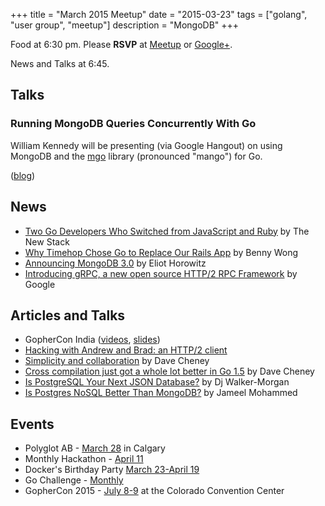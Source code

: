 +++
title = "March 2015 Meetup"
date = "2015-03-23"
tags = ["golang", "user group", "meetup"]
description = "MongoDB"
+++

Food at 6:30 pm. Please **RSVP** at [Meetup](http://www.meetup.com/startupedmonton/events/219741165/) or [Google+](https://plus.google.com/events/cp9eeagpf6qivf9220iuaooj9i0?authkey=CLKTrbG2xrngpgE).

News and Talks at 6:45.

## Talks

### Running MongoDB Queries Concurrently With Go

William Kennedy will be presenting (via Google Hangout) on using MongoDB and the [mgo](https://labix.org/mgo) library (pronounced "mango") for Go.

([blog](http://blog.mongodb.org/post/80579086742/running-mongodb-queries-concurrently-with-go))

## News

* [Two Go Developers Who Switched from JavaScript and Ruby](http://thenewstack.io/two-go-developers-switched-javascript-ruby/) by The New Stack
* [Why Timehop Chose Go to Replace Our Rails App](https://medium.com/building-timehop/why-timehop-chose-go-to-replace-our-rails-app-2855ea1912d) by Benny Wong
* [Announcing MongoDB 3.0](https://www.mongodb.com/blog/post/announcing-mongodb-30) by Eliot Horowitz
* [Introducing gRPC, a new open source HTTP/2 RPC Framework](http://googledevelopers.blogspot.ca/2015/02/introducing-grpc-new-open-source-http2.html) by Google

## Articles and Talks

* GopherCon India ([videos](https://www.youtube.com/channel/UCa-OZB5VIMcdzgrXRM2U0Ww), [slides](https://github.com/gopherconindia/talks))
* [Hacking with Andrew and Brad: an HTTP/2 client](https://www.youtube.com/watch?v=yG-UaBJXZ80)
* [Simplicity and collaboration](http://dave.cheney.net/2015/03/08/simplicity-and-collaboration) by Dave Cheney
* [Cross compilation just got a whole lot better in Go 1.5](http://dave.cheney.net/2015/03/03/cross-compilation-just-got-a-whole-lot-better-in-go-1-5) by Dave Cheney
* [Is PostgreSQL Your Next JSON Database?](https://blog.compose.io/is-postgresql-your-next-json-database/) by Dj Walker-Morgan
* [Is Postgres NoSQL Better Than MongoDB?](http://www.aptuz.com/blog/is-postgres-nosql-database-better-than-mongodb/) by Jameel Mohammed 

## Events

* Polyglot AB - [March 28](http://ab.polyglotconf.com/) in Calgary
* Monthly Hackathon - [April 11](http://www.meetup.com/startupedmonton/events/220888016/)
* Docker's Birthday Party [March 23-April 19](http://docker.party/)
* Go Challenge - [Monthly](http://golang-challenge.com/)
* GopherCon 2015 - [July 8-9](http://www.gophercon.com/) at the Colorado Convention Center
